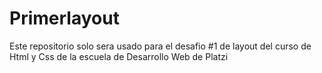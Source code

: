 # Primerlayout
Este repositorio solo sera usado para el desafio #1 de layout del curso de Html y Css de la escuela de Desarrollo Web de Platzi
